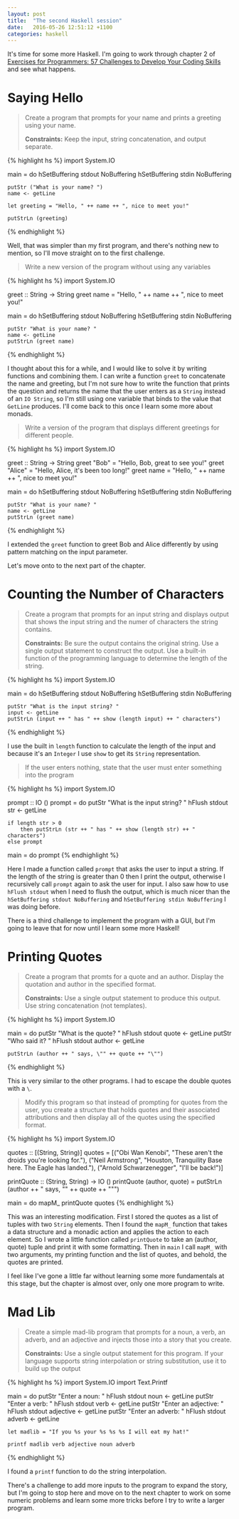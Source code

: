 ```yaml
---
layout: post
title:  "The second Haskell session"
date:   2016-05-26 12:51:12 +1100
categories: haskell
---
```


It's time for some more Haskell. I'm going to work through chapter 2 of [Exercises for Programmers: 57 Challenges to Develop Your Coding Skills](http://amzn.to/1T8eFEw) and see what happens.

# Saying Hello

> Create a program that prompts for your name and prints a greeting using your name.
>
> __Constraints:__ Keep the input, string concatenation, and output separate.

{% highlight hs %}
import System.IO

main = do
    hSetBuffering stdout NoBuffering
    hSetBuffering stdin NoBuffering

    putStr ("What is your name? ")
    name <- getLine
    
    let greeting = "Hello, " ++ name ++ ", nice to meet you!"

    putStrLn (greeting)
{% endhighlight %}

Well, that was simpler than my first program, and there's nothing new to mention, so I'll move straight on to the first challenge.

> Write a new version of the program without using any variables

{% highlight hs %}
import System.IO

greet :: String -> String
greet name = "Hello, " ++ name ++ ", nice to meet you!"

main = do
    hSetBuffering stdout NoBuffering
    hSetBuffering stdin NoBuffering

    putStr "What is your name? "
    name <- getLine
    putStrLn (greet name)
{% endhighlight %}

I thought about this for a while, and I would like to solve it by writing functions and combining them. I can write a function `greet` to concatenate the name and greeting, but I'm not sure how to write the function that prints the question and returns the name that the user enters as a `String` instead of an `IO String`, so I'm still using one variable that binds to the value that `GetLine` produces. I'll come back to this once I learn some more about monads.

> Write a version of the program that displays different greetings for different people.

{% highlight hs %}
import System.IO

greet :: String -> String
greet "Bob" = "Hello, Bob, great to see you!"
greet "Alice" = "Hello, Alice, it's been too long!"
greet name = "Hello, " ++ name ++ ", nice to meet you!"

main = do
    hSetBuffering stdout NoBuffering
    hSetBuffering stdin NoBuffering

    putStr "What is your name? "
    name <- getLine
    putStrLn (greet name)
{% endhighlight %}

I extended the `greet` function to greet Bob and Alice differently by using pattern matching on the input parameter.

Let's move onto to the next part of the chapter.

# Counting the Number of Characters

> Create a program that prompts for an input string and displays output that shows the input string and the numer of characters the string contains.
>
> __Constraints:__ Be sure the output contains the original string. Use a single output statement to construct the output. Use a built-in function of the programming language to determine the length of the string.

{% highlight hs %}
import System.IO

main = do
    hSetBuffering stdout NoBuffering
    hSetBuffering stdin NoBuffering

    putStr "What is the input string? "
    input <- getLine
    putStrLn (input ++ " has " ++ show (length input) ++ " characters")
{% endhighlight %}

I use the built in `length` function to calculate the length of the input and because it's an `Integer` I use `show` to get its `String` representation.

> If the user enters nothing, state that the user must enter something into the program

{% highlight hs %}
import System.IO

prompt :: IO ()
prompt = do
    putStr "What is the input string? "
    hFlush stdout
    str <- getLine

    if length str > 0
        then putStrLn (str ++ " has " ++ show (length str) ++ " characters")
    else prompt

main = do
    prompt
{% endhighlight %}

Here I made a function called `prompt` that asks the user to input a string. If the length of the string is greater than 0 then I print the output, otherwise I recursively call `prompt` again to ask the user for input. I also saw how to use `hFlush stdout` when I need to flush the output, which is much nicer than the `hSetBuffering stdout NoBuffering` and `hSetBuffering stdin NoBuffering` I was doing before.

There is a third challenge to implement the program with a GUI, but I'm going to leave that for now until I learn some more Haskell!

# Printing Quotes

> Create a program that promts for a quote and an author. Display the quotation and author in the specified format.
>
> __Constraints:__ Use a single output statement to produce this output. Use string concatenation (not templates).

{% highlight hs %}
import System.IO

main = do
    putStr "What is the quote? "
    hFlush stdout
    quote <- getLine
    putStr "Who said it? "
    hFlush stdout
    author <- getLine
    
    putStrLn (author ++ " says, \"" ++ quote ++ "\"")
{% endhighlight %}

This is very similar to the other programs. I had to escape the double quotes with a `\`.

> Modify this program so that instead of prompting for quotes from the user, you create a structure that holds quotes  and their associated attributions and then display all of the quotes using the specified format.

{% highlight hs %}
import System.IO

quotes :: [(String, String)]
quotes =
    [("Obi Wan Kenobi", "These aren't the droids you're looking for."),
    ("Neil Armstrong", "Houston, Tranquility Base here. The Eagle has landed."),
    ("Arnold Schwarzenegger", "I'll be back!")]

printQuote :: (String, String) -> IO ()
printQuote (author, quote) = putStrLn (author ++ " says, \"" ++ quote ++ "\"")

main = do
    mapM_ printQuote quotes
{% endhighlight %}

This was an interesting modification. First I stored the quotes as a list of tuples with two `String` elements. Then I found the `mapM_` function that takes a data structure and a monadic action and applies the action to each element. So I wrote a little function called `printQuote` to take an (author, quote) tuple and print it with some formatting. Then in `main` I call `mapM_` with two arguments, my printing function and the list of quotes, and behold, the quotes are printed.

I feel like I've gone a little far without learning some more fundamentals at this stage, but the chapter is almost over, only one more program to write.

# Mad Lib

> Create a simple mad-lib program that prompts for a noun, a verb, an adverb, and an adjective and injects those into a story that you create.
>
> __Constraints:__ Use a single output statement for this program. If your language supports string interpolation or string substitution, use it to build up the output

{% highlight hs %}
import System.IO
import Text.Printf

main = do
    putStr "Enter a noun: "
    hFlush stdout
    noun <- getLine
    putStr "Enter a verb: "
    hFlush stdout
    verb <- getLine
    putStr "Enter an adjective: "
    hFlush stdout
    adjective <- getLine
    putStr "Enter an adverb: "
    hFlush stdout
    adverb <- getLine
    
    let madlib = "If you %s your %s %s %s I will eat my hat!"
    
    printf madlib verb adjective noun adverb
{% endhighlight %}

I found a `printf` function to do the string interpolation.

There's a challenge to add more inputs to the program to expand the story, but I'm going to stop here and move on to the next chapter to work on some numeric problems and learn some more tricks before I try to write a larger program.

